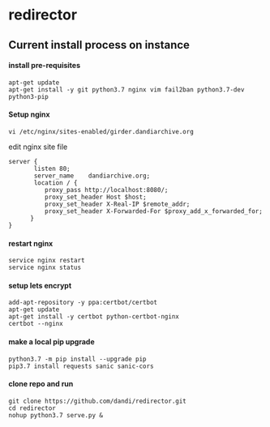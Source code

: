 # redirector

## Current install process on instance

#### install pre-requisites

```
apt-get update
apt-get install -y git python3.7 nginx vim fail2ban python3.7-dev python3-pip
```

#### Setup nginx
```
vi /etc/nginx/sites-enabled/girder.dandiarchive.org
```
edit nginx site file
```
server {
       listen 80;
       server_name    dandiarchive.org;
       location / {
          proxy_pass http://localhost:8080/;
          proxy_set_header Host $host;
          proxy_set_header X-Real-IP $remote_addr;
          proxy_set_header X-Forwarded-For $proxy_add_x_forwarded_for;
      }
}
```

#### restart nginx
```
service nginx restart
service nginx status
```

#### setup lets encrypt
```
add-apt-repository -y ppa:certbot/certbot
apt-get update
apt-get install -y certbot python-certbot-nginx
certbot --nginx
```

#### make a local pip upgrade
```
python3.7 -m pip install --upgrade pip
pip3.7 install requests sanic sanic-cors
```

#### clone repo and run
```
git clone https://github.com/dandi/redirector.git
cd redirector
nohup python3.7 serve.py &
```
